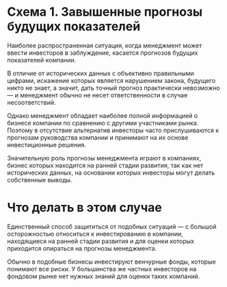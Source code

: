 # Схема 1. Завышенные прогнозы будущих показателей
Наиболее распространенная ситуация, когда менеджмент может ввести инвесторов в заблуждение, касается прогнозов будущих показателей компании.

В отличие от исторических данных с объективно правильными цифрами, искажение которых является нарушением закона, будущего никто не знает, а значит, дать точный прогноз практически невозможно — и менеджмент обычно не несет ответственности в случае несоответствий.

Однако менеджмент обладает наиболее полной информацией о бизнесе компании по сравнению с другими участниками рынка. Поэтому в отсутствие альтернатив инвесторы часто прислушиваются к прогнозам руководства компании и принимают на их основе инвестиционные решения.

Значительную роль прогнозы менеджмента играют в компаниях, бизнес которых находится на ранней стадии развития, так как нет исторических данных, на основании которых инвесторы могут делать собственные выводы.

# Что делать в этом случае
Единственный способ защититься от подобных ситуаций — с большой осторожностью относиться к инвестированию в компании, находящиеся на ранней стадии развития и для оценки которых приходится опираться на прогнозы менеджмента.

Обычно в подобные бизнесы инвестируют венчурные фонды, которые понимают все риски. У большинства же частных инвесторов на фондовом рынке нет нужных знаний для оценки таких компаний.

